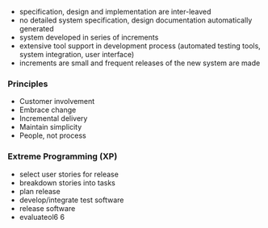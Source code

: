 - specification, design and implementation are inter-leaved
- no detailed system specification, design documentation automatically generated
- system developed in series of increments
- extensive tool support in development process (automated testing tools, system integration, user interface)
- increments are small and frequent releases of the new system are made
### Principles
- Customer involvement
- Embrace change
- Incremental delivery
- Maintain simplicity
- People, not process

### Extreme Programming (XP)
- select user stories for release
- breakdown stories into tasks
- plan release
- develop/integrate test software
- release software
- evaluateol6 6